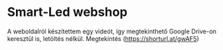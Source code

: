 # Smart-Led webshop
A weboldalról készítettem egy videót, így megtekinthető Google Drive-on keresztül is, letöltés nélkül.
Megtekintés (https://shorturl.at/gwAF5)